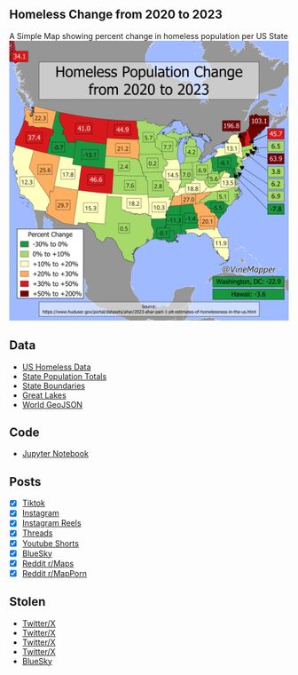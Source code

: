 ## Homeless Change from 2020 to 2023
A Simple Map showing percent change in homeless population per US State
![Map](Homeless_Change.png)

## Data
* [US Homeless Data](https://www.huduser.gov/portal/datasets/ahar/2023-ahar-part-1-pit-estimates-of-homelessness-in-the-us.html)
* [State Population Totals](https://www.census.gov/data/tables/time-series/demo/popest/2020s-state-total.html)
* [State Boundaries](https://www.census.gov/geographies/mapping-files/time-series/geo/carto-boundary-file.html)
* [Great Lakes](https://usicecenter.gov/Products/GreatLakesData)
* [World GeoJSON](https://public.opendatasoft.com/explore/dataset/world-administrative-boundaries/export/?flg=en-us)

## Code
* [Jupyter Notebook](FormatData.ipynb)

## Posts
- [x] [Tiktok](https://www.tiktok.com/@vinemapper/video/7441416875336174894)
- [x] [Instagram](https://www.instagram.com/p/DC195gHSKO1/)
- [x] [Instagram Reels](https://www.instagram.com/reel/DC2RSH8zNo0/)
- [x] [Threads](https://www.threads.net/@vinemapper/post/DC196HOyNKL?xmt=AQGzQpk_gvmbUSr4dYjdWplNF7ErDNk5e1WYRDbGT-PAvQ)
- [x] [Youtube Shorts](https://youtube.com/shorts/hL9zJjwmb3E)
- [x] [BlueSky](https://bsky.app/profile/vinemapper.bsky.social/post/3lbulerhjds2d)
- [x] [Reddit r/Maps](https://www.reddit.com/r/Maps/hot/)
- [x] [Reddit r/MapPorn](https://www.reddit.com/r/MapPorn/comments/1h0gohn/percent_homeless_population_change_from_2020_to/)

## Stolen
- [Twitter/X](https://x.com/whatgives9/status/1862849159155376133)
- [Twitter/X](https://x.com/RogerHudsonCO/status/1862525739268284935)
- [Twitter/X](https://x.com/Civixplorer/status/1861909618571829452)
- [Twitter/X](https://x.com/simongerman600/status/1862134865308598560)
- [BlueSky](https://bsky.app/profile/dystopiangrift.bsky.social/post/3lbxbki2urs27)
